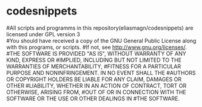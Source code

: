 # codesnippets
#All scripts and programms in this repository(eliasmagn/codesnippets) are licensed under GPL version 3  
#You should have received a copy of the GNU General Public License along with this programs, or scripts. 
#If not, see http://www.gnu.org/licenses/.
#THE SOFTWARE IS PROVIDED "AS IS", WITHOUT WARRANTY OF ANY KIND, EXPRESS OR
#IMPLIED, INCLUDING BUT NOT LIMITED TO THE WARRANTIES OF MERCHANTABILITY,
#FITNESS FOR A PARTICULAR PURPOSE AND NONINFRINGEMENT. IN NO EVENT SHALL THE
#AUTHORS OR COPYRIGHT HOLDERS BE LIABLE FOR ANY CLAIM, DAMAGES OR OTHER
#LIABILITY, WHETHER IN AN ACTION OF CONTRACT, TORT OR OTHERWISE, ARISING FROM,
#OUT OF OR IN CONNECTION WITH THE SOFTWARE OR THE USE OR OTHER DEALINGS IN
#THE SOFTWARE. 
